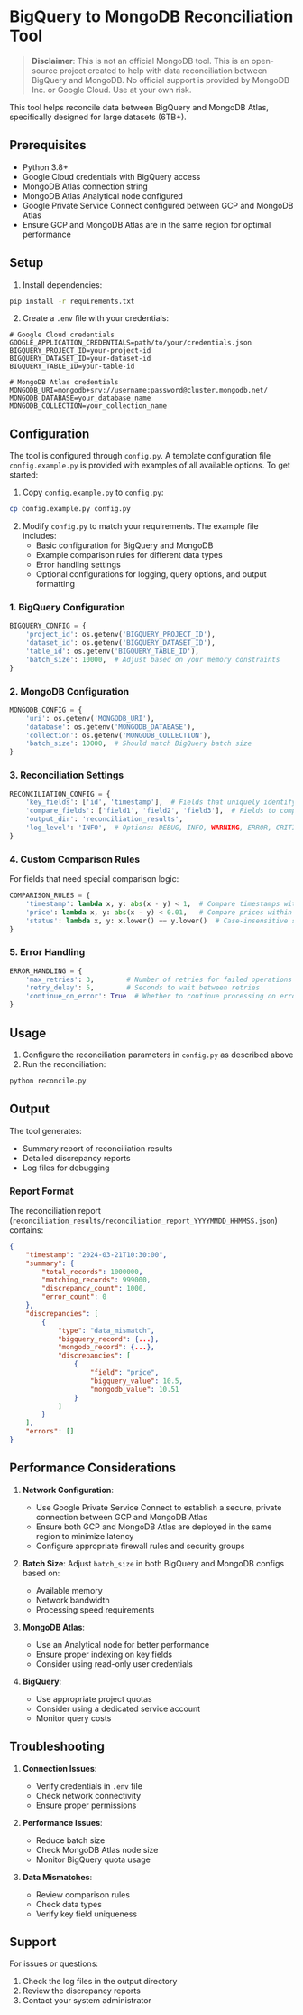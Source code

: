# BigQuery to MongoDB Reconciliation Tool

> **Disclaimer**: This is not an official MongoDB tool. This is an open-source project created to help with data reconciliation between BigQuery and MongoDB. No official support is provided by MongoDB Inc. or Google Cloud. Use at your own risk.

This tool helps reconcile data between BigQuery and MongoDB Atlas, specifically designed for large datasets (6TB+).

## Prerequisites

- Python 3.8+
- Google Cloud credentials with BigQuery access
- MongoDB Atlas connection string
- MongoDB Atlas Analytical node configured
- Google Private Service Connect configured between GCP and MongoDB Atlas
- Ensure GCP and MongoDB Atlas are in the same region for optimal performance

## Setup

1. Install dependencies:
```bash
pip install -r requirements.txt
```

2. Create a `.env` file with your credentials:
```
# Google Cloud credentials
GOOGLE_APPLICATION_CREDENTIALS=path/to/your/credentials.json
BIGQUERY_PROJECT_ID=your-project-id
BIGQUERY_DATASET_ID=your-dataset-id
BIGQUERY_TABLE_ID=your-table-id

# MongoDB Atlas credentials
MONGODB_URI=mongodb+srv://username:password@cluster.mongodb.net/
MONGODB_DATABASE=your_database_name
MONGODB_COLLECTION=your_collection_name
```

## Configuration

The tool is configured through `config.py`. A template configuration file `config.example.py` is provided with examples of all available options. To get started:

1. Copy `config.example.py` to `config.py`:
```bash
cp config.example.py config.py
```

2. Modify `config.py` to match your requirements. The example file includes:
   - Basic configuration for BigQuery and MongoDB
   - Example comparison rules for different data types
   - Error handling settings
   - Optional configurations for logging, query options, and output formatting

### 1. BigQuery Configuration
```python
BIGQUERY_CONFIG = {
    'project_id': os.getenv('BIGQUERY_PROJECT_ID'),
    'dataset_id': os.getenv('BIGQUERY_DATASET_ID'),
    'table_id': os.getenv('BIGQUERY_TABLE_ID'),
    'batch_size': 10000,  # Adjust based on your memory constraints
}
```

### 2. MongoDB Configuration
```python
MONGODB_CONFIG = {
    'uri': os.getenv('MONGODB_URI'),
    'database': os.getenv('MONGODB_DATABASE'),
    'collection': os.getenv('MONGODB_COLLECTION'),
    'batch_size': 10000,  # Should match BigQuery batch size
}
```

### 3. Reconciliation Settings
```python
RECONCILIATION_CONFIG = {
    'key_fields': ['id', 'timestamp'],  # Fields that uniquely identify a record
    'compare_fields': ['field1', 'field2', 'field3'],  # Fields to compare
    'output_dir': 'reconciliation_results',
    'log_level': 'INFO',  # Options: DEBUG, INFO, WARNING, ERROR, CRITICAL
}
```

### 4. Custom Comparison Rules
For fields that need special comparison logic:
```python
COMPARISON_RULES = {
    'timestamp': lambda x, y: abs(x - y) < 1,  # Compare timestamps within 1 second
    'price': lambda x, y: abs(x - y) < 0.01,   # Compare prices within 0.01
    'status': lambda x, y: x.lower() == y.lower()  # Case-insensitive string comparison
}
```

### 5. Error Handling
```python
ERROR_HANDLING = {
    'max_retries': 3,        # Number of retries for failed operations
    'retry_delay': 5,        # Seconds to wait between retries
    'continue_on_error': True  # Whether to continue processing on errors
}
```

## Usage

1. Configure the reconciliation parameters in `config.py` as described above
2. Run the reconciliation:
```bash
python reconcile.py
```

## Output

The tool generates:
- Summary report of reconciliation results
- Detailed discrepancy reports
- Log files for debugging

### Report Format
The reconciliation report (`reconciliation_results/reconciliation_report_YYYYMMDD_HHMMSS.json`) contains:
```json
{
    "timestamp": "2024-03-21T10:30:00",
    "summary": {
        "total_records": 1000000,
        "matching_records": 999000,
        "discrepancy_count": 1000,
        "error_count": 0
    },
    "discrepancies": [
        {
            "type": "data_mismatch",
            "bigquery_record": {...},
            "mongodb_record": {...},
            "discrepancies": [
                {
                    "field": "price",
                    "bigquery_value": 10.5,
                    "mongodb_value": 10.51
                }
            ]
        }
    ],
    "errors": []
}
```

## Performance Considerations

1. **Network Configuration**:
   - Use Google Private Service Connect to establish a secure, private connection between GCP and MongoDB Atlas
   - Ensure both GCP and MongoDB Atlas are deployed in the same region to minimize latency
   - Configure appropriate firewall rules and security groups

2. **Batch Size**: Adjust `batch_size` in both BigQuery and MongoDB configs based on:
   - Available memory
   - Network bandwidth
   - Processing speed requirements

3. **MongoDB Atlas**: 
   - Use an Analytical node for better performance
   - Ensure proper indexing on key fields
   - Consider using read-only user credentials

4. **BigQuery**:
   - Use appropriate project quotas
   - Consider using a dedicated service account
   - Monitor query costs

## Troubleshooting

1. **Connection Issues**:
   - Verify credentials in `.env` file
   - Check network connectivity
   - Ensure proper permissions

2. **Performance Issues**:
   - Reduce batch size
   - Check MongoDB Atlas node size
   - Monitor BigQuery quota usage

3. **Data Mismatches**:
   - Review comparison rules
   - Check data types
   - Verify key field uniqueness

## Support

For issues or questions:
1. Check the log files in the output directory
2. Review the discrepancy reports
3. Contact your system administrator 
